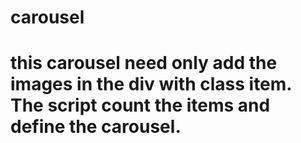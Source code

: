 # carousel

# this carousel need only add the images in the div with class item. The script count the items and define the carousel.
